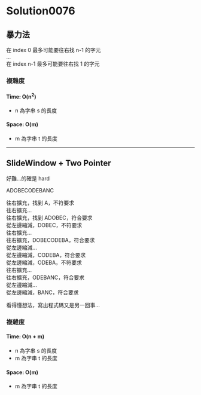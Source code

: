 # Solution0076

## 暴力法

在 index 0 最多可能要往右找 n-1 的字元  
...  
在 index n-1 最多可能要往右找 1 的字元

### 複雜度

#### Time: O(n<sup>2</sup>)
- n 為字串 s 的長度

#### Space: O(m)
- m 為字串 t 的長度

---

## SlideWindow + Two Pointer

好難...的確是 hard

ADOBECODEBANC

往右擴充，找到 A，不符要求  
往右擴充...  
往右擴充，找到 ADOBEC，符合要求  
從左邊縮減，DOBEC，不符要求  
往右擴充...  
往右擴充，DOBECODEBA，符合要求  
從左邊縮減...  
從左邊縮減，CODEBA，符合要求  
從左邊縮減，ODEBA，不符要求  
往右擴充...  
往右擴充，ODEBANC，符合要求  
從左邊縮減...  
從左邊縮減，BANC，符合要求  

看得懂想法，寫出程式碼又是另一回事...

### 複雜度

#### Time: O(n + m)
- n 為字串 s 的長度
- m 為字串 t 的長度

#### Space: O(m)
- m 為字串 t 的長度